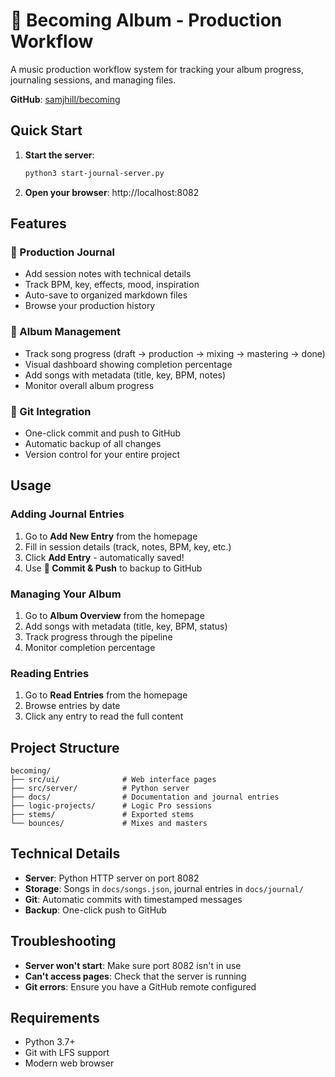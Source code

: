 # 🎵 Becoming Album - Production Workflow

A music production workflow system for tracking your album progress, journaling sessions, and managing files.

**GitHub**: [samjhill/becoming](https://github.com/samjhill/becoming)

## Quick Start

1. **Start the server**:
   ```bash
   python3 start-journal-server.py
   ```

2. **Open your browser**: http://localhost:8082

## Features

### 📝 Production Journal
- Add session notes with technical details
- Track BPM, key, effects, mood, inspiration
- Auto-save to organized markdown files
- Browse your production history

### 🎵 Album Management
- Track song progress (draft → production → mixing → mastering → done)
- Visual dashboard showing completion percentage
- Add songs with metadata (title, key, BPM, notes)
- Monitor overall album progress

### 💾 Git Integration
- One-click commit and push to GitHub
- Automatic backup of all changes
- Version control for your entire project

## Usage

### Adding Journal Entries
1. Go to **Add New Entry** from the homepage
2. Fill in session details (track, notes, BPM, key, etc.)
3. Click **Add Entry** - automatically saved!
4. Use **💾 Commit & Push** to backup to GitHub

### Managing Your Album
1. Go to **Album Overview** from the homepage
2. Add songs with metadata (title, key, BPM, status)
3. Track progress through the pipeline
4. Monitor completion percentage

### Reading Entries
1. Go to **Read Entries** from the homepage
2. Browse entries by date
3. Click any entry to read the full content

## Project Structure

```
becoming/
├── src/ui/              # Web interface pages
├── src/server/          # Python server
├── docs/                # Documentation and journal entries
├── logic-projects/      # Logic Pro sessions
├── stems/               # Exported stems
└── bounces/             # Mixes and masters
```

## Technical Details

- **Server**: Python HTTP server on port 8082
- **Storage**: Songs in `docs/songs.json`, journal entries in `docs/journal/`
- **Git**: Automatic commits with timestamped messages
- **Backup**: One-click push to GitHub

## Troubleshooting

- **Server won't start**: Make sure port 8082 isn't in use
- **Can't access pages**: Check that the server is running
- **Git errors**: Ensure you have a GitHub remote configured

## Requirements

- Python 3.7+
- Git with LFS support
- Modern web browser